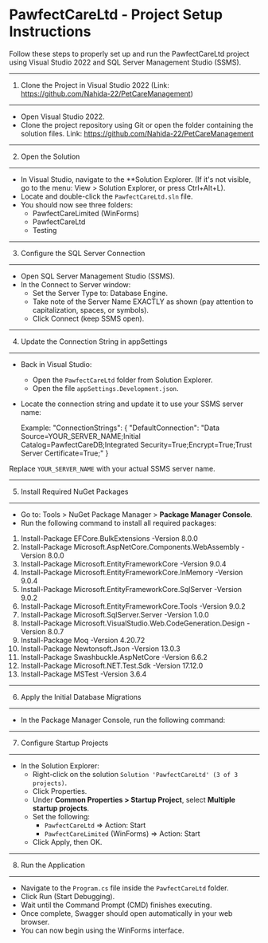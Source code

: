 PawfectCareLtd - Project Setup Instructions
===========================================

Follow these steps to properly set up and run the PawfectCareLtd project using Visual Studio 2022 and SQL Server Management Studio (SSMS).

-----------------------------------
1. Clone the Project in Visual Studio 2022 (Link: https://github.com/Nahida-22/PetCareManagement) 
-----------------------------------
- Open Visual Studio 2022.
- Clone the project repository using Git or open the folder containing the solution files.
Link: https://github.com/Nahida-22/PetCareManagement
-----------------------------------
2. Open the Solution
-----------------------------------
- In Visual Studio, navigate to the **Solution Explorer.
  (If it's not visible, go to the menu: View > Solution Explorer, or press Ctrl+Alt+L).
- Locate and double-click the `PawfectCareLtd.sln` file.
- You should now see three folders:
  - PawfectCareLimited (WinForms)
  - PawfectCareLtd
  - Testing

-----------------------------------
3. Configure the SQL Server Connection
-----------------------------------
- Open SQL Server Management Studio (SSMS).
- In the Connect to Server window:
  - Set the Server Type to: Database Engine.
  - Take note of the Server Name EXACTLY as shown (pay attention to capitalization, spaces, or symbols).
  - Click Connect (keep SSMS open).

-----------------------------------
4. Update the Connection String in appSettings
-----------------------------------
- Back in Visual Studio:
  - Open the `PawfectCareLtd` folder from Solution Explorer.
  - Open the file `appSettings.Development.json`.
- Locate the connection string and update it to use your SSMS server name:

  Example:
"ConnectionStrings": { "DefaultConnection": "Data Source=YOUR_SERVER_NAME;Initial Catalog=PawfectCareDB;Integrated Security=True;Encrypt=True;Trust Server Certificate=True;" }


Replace `YOUR_SERVER_NAME` with your actual SSMS server name.

-----------------------------------
5. Install Required NuGet Packages
-----------------------------------
- Go to: Tools > NuGet Package Manager > **Package Manager Console**.
- Run the following command to install all required packages:

1. Install-Package EFCore.BulkExtensions -Version 8.0.0
2. Install-Package Microsoft.AspNetCore.Components.WebAssembly -Version 8.0.0
3. Install-Package Microsoft.EntityFrameworkCore -Version 9.0.4 
4. Install-Package Microsoft.EntityFrameworkCore.InMemory -Version 9.0.4 
5. Install-Package Microsoft.EntityFrameworkCore.SqlServer -Version 9.0.2 
6. Install-Package Microsoft.EntityFrameworkCore.Tools -Version 9.0.2
7. Install-Package Microsoft.SqlServer.Server -Version 1.0.0 
8. Install-Package Microsoft.VisualStudio.Web.CodeGeneration.Design -Version 8.0.7 
9. Install-Package Moq -Version 4.20.72
10. Install-Package Newtonsoft.Json -Version 13.0.3 
11. Install-Package Swashbuckle.AspNetCore -Version 6.6.2 
12. Install-Package Microsoft.NET.Test.Sdk -Version 17.12.0 
13. Install-Package MSTest -Version 3.6.4


-----------------------------------
6. Apply the Initial Database Migrations
-----------------------------------
- In the Package Manager Console, run the following command:


-----------------------------------
7. Configure Startup Projects
-----------------------------------
- In the Solution Explorer:
  - Right-click on the solution `Solution 'PawfectCareLtd' (3 of 3 projects)`.
  - Click Properties.
  - Under **Common Properties > Startup Project**, select **Multiple startup projects**.
  - Set the following:
    - `PawfectCareLtd` => Action: Start
    - `PawfectCareLimited` (WinForms) => Action: Start
  - Click Apply, then OK.

-----------------------------------
8. Run the Application
-----------------------------------
- Navigate to the `Program.cs` file inside the `PawfectCareLtd` folder.
- Click Run (Start Debugging).
- Wait until the Command Prompt (CMD) finishes executing.
- Once complete, Swagger should open automatically in your web browser.
- You can now begin using the WinForms interface.

